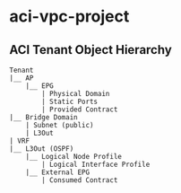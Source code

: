 # aci-vpc-project

## ACI Tenant Object Hierarchy
```
Tenant
|__ AP
	|__ EPG
		| Physical Domain
		| Static Ports
		| Provided Contract
|__ Bridge Domain
	| Subnet (public)
	| L3Out
| VRF
|__ L3Out (OSPF)
	|__ Logical Node Profile
		| Logical Interface Profile
	|__ External EPG
		| Consumed Contract
```
